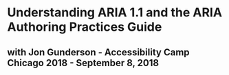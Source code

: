 # Understanding ARIA 1.1 and the ARIA Authoring Practices Guide
## with Jon Gunderson - Accessibility Camp Chicago 2018 - September 8, 2018
